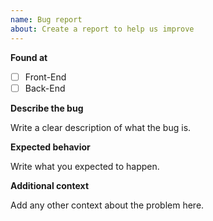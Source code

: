 ```yaml
---
name: Bug report
about: Create a report to help us improve
---
```


**Found at**

-   [ ] Front-End
-   [ ] Back-End

**Describe the bug**

Write a clear description of what the bug is.

**Expected behavior**

Write what you expected to happen.

**Additional context**

Add any other context about the problem here.
